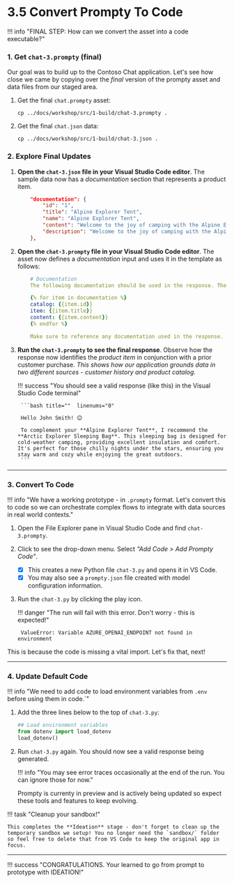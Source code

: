 
# 3.5 Convert Prompty To Code

!!! info "FINAL STEP: How can we convert the asset into a code executable?"

### 1. Get `chat-3.prompty` (final)

Our goal was to build up to the Contoso Chat application. Let's see how close we came by copying over the _final_ version of the prompty asset and data files from our staged area.

1. Get the final `chat.prompty` asset:

    ``` title=""
    cp ../docs/workshop/src/1-build/chat-3.prompty .
    ```

1. Get the final `chat.json` data:

    ``` title=""
    cp ../docs/workshop/src/1-build/chat-3.json .
    ```

### 2. Explore Final Updates

1. **Open the `chat-3.json` file in your Visual Studio Code editor**. The sample data now has a _documentation_ section that represents a product item.

    ```json title=""
        "documentation": {
            "id": "1",
            "title": "Alpine Explorer Tent",
            "name": "Alpine Explorer Tent",
            "content": "Welcome to the joy of camping with the Alpine Explorer Tent! This robust, 8-person, 3-season marvel is from the responsible hands of the AlpineGear brand. Promising an enviable setup that is as straightforward as counting sheep, your camping experience is transformed into a breezy pastime. Looking for privacy? The detachable divider provides separate spaces at a moment's notice. Love a tent that breathes? The numerous mesh windows and adjustable vents fend off any condensation dragon trying to dampen your adventure fun. The waterproof assurance keeps you worry-free during unexpected rain dances. With a built-in gear loft to stash away your outdoor essentials, the Alpine Explorer Tent emerges as a smooth balance of privacy, comfort, and convenience. Simply put, this tent isn't just a shelter - it's your second home in the heart of nature! Whether you're a seasoned camper or a nature-loving novice, this tent makes exploring the outdoors a joyous journey.",
            "description": "Welcome to the joy of camping with the Alpine Explorer Tent! This robust, 8-person, 3-season marvel is from the responsible hands of the AlpineGear brand. Promising an enviable setup that is as straightforward as counting sheep, your camping experience is transformed into a breezy pastime. Looking for privacy? The detachable divider provides separate spaces at a moment's notice. Love a tent that breathes? The numerous mesh windows and adjustable vents fend off any condensation dragon trying to dampen your adventure fun. The waterproof assurance keeps you worry-free during unexpected rain dances. With a built-in gear loft to stash away your outdoor essentials, the Alpine Explorer Tent emerges as a smooth balance of privacy, comfort, and convenience. Simply put, this tent isn't just a shelter - it's your second home in the heart of nature! Whether you're a seasoned camper or a nature-loving novice, this tent makes exploring the outdoors a joyous journey."
        },
    ```


1.  **Open the `chat-3.prompty` file in your Visual Studio Code editor**. The asset now defines a _documentation_ input and uses it in the template as follows:

    ```yaml title="" 
        # Documentation
        The following documentation should be used in the response. The response should specifically include the product id.

        {% for item in documentation %}
        catalog: {{item.id}}
        item: {{item.title}}
        content: {{item.content}}
        {% endfor %}

        Make sure to reference any documentation used in the response.
    ```

1. **Run the `chat-3.prompty` to see the final response**. Observe how the response now identifies the _product item_ in conjunction with a prior customer purchase. _This shows how our application grounds data in two different sources - customer history and product catalog_.

    !!! success "You should see a valid response (like this) in the Visual Studio Code terminal"

        ```bash title=""  linenums="0"

        Hello John Smith! 😊 

        To complement your **Alpine Explorer Tent**, I recommend the **Arctic Explorer Sleeping Bag**. This sleeping bag is designed for cold-weather camping, providing excellent insulation and comfort. It's perfect for those chilly nights under the stars, ensuring you stay warm and cozy while enjoying the great outdoors. 
        ```

---

### 3. Convert To Code

!!! info "We have a working prototype - in `.prompty` format. Let's convert this to code so we can orchestrate complex flows to integrate with data sources in real world contexts."

1. Open the File Explorer pane in Visual Studio Code and find `chat-3.prompty`.
1. Click to see the drop-down menu. Select _"Add Code > Add Prompty Code"_. 
    - [X] This creates a new Python file `chat-3.py` and opens it in VS Code.
    - [X] You may also see a `prompty.json` file created with model configuration information.

1. Run the `chat-3.py` by clicking the play icon.

    !!! danger "The run will fail with this error. Don't worry -  this is expected!" 

        ValueError: Variable AZURE_OPENAI_ENDPOINT not found in environment

This is because the code is missing a vital import. Let's fix that, next!

---

### 4. Update Default Code

!!! info "We need to add code to load environment variables from `.env` before using them in code.`"   

1. Add the three lines below to the top of `chat-3.py`:

    ```python title="chat-3.py"
    ## Load environment variables
    from dotenv import load_dotenv
    load_dotenv()
    ```
        
1. Run `chat-3.py` again. You should now see a valid response being generated. 

    !!! info "You may see error traces occasionally at the end of the run. You can ignore those for now."

    Prompty is currenty in preview and is actively being updated so expect these tools and features to keep evolving.

<!--
    !!! tip "Press Alt-Z (or Cmd-Z on Mac) to toggle word wrap. This will make the prompts in the `.prompty` file easier to read within the limited screen view."
-->

!!! task "Cleanup your sandbox!"

    This completes the **Ideation** stage - don't forget to clean up the temporary sandbox we setup! You no longer need the `sandbox/` folder so feel free to delete that from VS Code to keep the original app in focus.

---

!!! success "CONGRATULATIONS. Your learned to go from prompt to prototype with IDEATION!"



